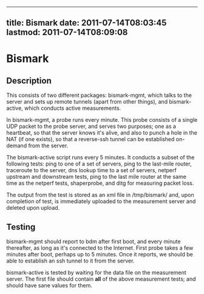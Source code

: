
---
title: Bismark
date: 2011-07-14T08:03:45
lastmod: 2011-07-14T08:09:08
---
Bismark
=======

Description
-----------

This consists of two different packages: bismark-mgmt, which talks to
the server and sets up remote tunnels (apart from other things), and
bismark-active, which conducts active measurements.

In bismark-mgmt, a probe runs every minute. This probe consists of a
single UDP packet to the probe server, and serves two purposes; one as a
heartbeat, so that the server knows it's alive, and also to punch a hole
in the NAT (if one exists), so that a reverse-ssh tunnel can be
established on-demand from the server.

The bismark-active script runs every 5 minutes. It conducts a subset of
the following tests: ping to one of a set of servers, ping to the
last-mile router, traceroute to the server, dns lookup time to a set of
servers, netperf upstream and downstream tests, ping to the last mile
router at the same time as the netperf tests, shaperprobe, and ditg for
measuring packet loss.

The output from the test is stored as an xml file in /tmp/bismark/ and,
upon completion of test, is immediately uploaded to the measurement
server and deleted upon upload.

Testing
-------

bismark-mgmt should report to bdm after first boot, and every minute
thereafter, as long as it's connected to the Internet. First probe takes
a few minutes after boot, perhaps up to 5 minutes. Once it reports, we
should be able to establish an ssh tunnel to it from the server.

bismark-active is tested by waiting for the data file on the measurement
server. The first file should contain **all** of the above measurement
tests; and should have sane values for them.
